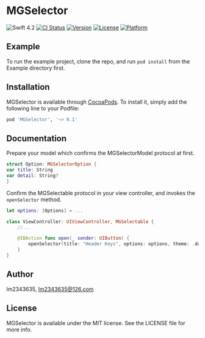 # MGSelector

![Swift 4.2](https://img.shields.io/badge/Swift-4.2-orange.svg)
[![CI Status](https://img.shields.io/travis/lm2343635/MGSelector.svg?style=flat)](https://travis-ci.org/lm2343635/MGSelector)
[![Version](https://img.shields.io/cocoapods/v/MGSelector.svg?style=flat)](https://cocoapods.org/pods/MGSelector)
[![License](https://img.shields.io/cocoapods/l/MGSelector.svg?style=flat)](https://cocoapods.org/pods/MGSelector)
[![Platform](https://img.shields.io/cocoapods/p/MGSelector.svg?style=flat)](https://cocoapods.org/pods/MGSelector)

## Example

To run the example project, clone the repo, and run `pod install` from the Example directory first.

## Installation

MGSelector is available through [CocoaPods](https://cocoapods.org). To install
it, simply add the following line to your Podfile:

```ruby
pod 'MGSelector', '~> 0.1'
```

## Documentation

Prepare your model which confirms the MGSelectorModel protocol at first.
```Swift
struct Option: MGSelectorOption {
var title: String
var detail: String?
}
```
Confirm the MGSelectable protocol in your view controller, and invokes the `openSelector` method.
```Swift
let options: [Options] = ...

class ViewController: UIViewController, MGSelectable {
    //...

    @IBAction func open(_ sender: UIButton) {
        openSelector(title: "Header Keys", options: options, theme: .dark)
    }
}
```

## Author

lm2343635, lm2343635@126.com

## License

MGSelector is available under the MIT license. See the LICENSE file for more info.
